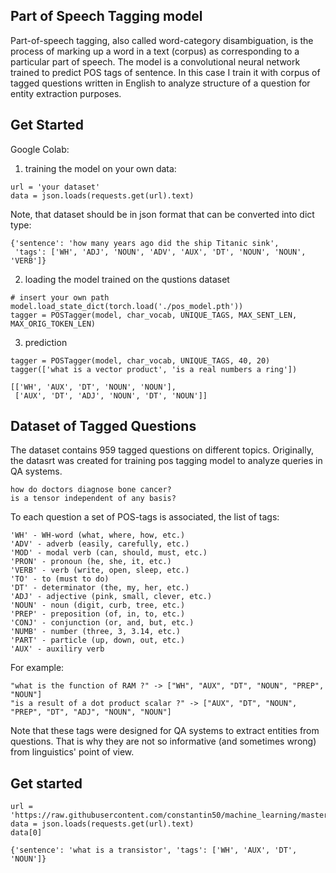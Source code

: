 ## Part of Speech Tagging model

Part-of-speech tagging, also called word-category disambiguation, is the process of marking up a word in a text (corpus) as corresponding to a particular part of speech. The model is a convolutional neural network trained to predict POS tags of sentence.
In this case I train it with corpus of tagged questions written in English to analyze structure of a question for entity extraction purposes. 

## Get Started

Google Colab: 

1) training the model on your own data:

```
url = 'your dataset'
data = json.loads(requests.get(url).text)
```

Note, that dataset should be in json format that can be converted into dict type:

```
{'sentence': 'how many years ago did the ship Titanic sink',
 'tags': ['WH', 'ADJ', 'NOUN', 'ADV', 'AUX', 'DT', 'NOUN', 'NOUN', 'VERB']}
 ```
 
 
 2) loading the model trained on the qustions dataset

```
# insert your own path
model.load_state_dict(torch.load('./pos_model.pth'))
tagger = POSTagger(model, char_vocab, UNIQUE_TAGS, MAX_SENT_LEN, MAX_ORIG_TOKEN_LEN)
```

3) prediction

```
tagger = POSTagger(model, char_vocab, UNIQUE_TAGS, 40, 20)
tagger(['what is a vector product', 'is a real numbers a ring'])

[['WH', 'AUX', 'DT', 'NOUN', 'NOUN'],
 ['AUX', 'DT', 'ADJ', 'NOUN', 'DT', 'NOUN']]
```


## Dataset of Tagged Questions 

The dataset contains 959 tagged questions on different topics. Originally, the datasrt was created for training pos tagging 
model to analyze queries in QA systems.

```
how do doctors diagnose bone cancer?
is a tensor independent of any basis?
```

To each question a set of POS-tags is associated, the list of tags:

```
'WH' - WH-word (what, where, how, etc.)
'ADV' - adverb (easily, carefully, etc.) 
'MOD' - modal verb (can, should, must, etc.)
'PRON' - pronoun (he, she, it, etc.)
'VERB' - verb (write, open, sleep, etc.)
'TO' - to (must to do)
'DT' - determinator (the, my, her, etc.)
'ADJ' - adjective (pink, small, clever, etc.) 
'NOUN' - noun (digit, curb, tree, etc.)
'PREP' - preposition (of, in, to, etc.) 
'CONJ' - conjunction (or, and, but, etc.)
'NUMB' - number (three, 3, 3.14, etc.)
'PART' - particle (up, down, out, etc.)
'AUX' - auxiliry verb
```

For example:

```
"what is the function of RAM ?" -> ["WH", "AUX", "DT", "NOUN", "PREP", "NOUN"]
"is a result of a dot product scalar ?" -> ["AUX", "DT", "NOUN", "PREP", "DT", "ADJ", "NOUN", "NOUN"]
```

Note that these tags were designed for QA systems to extract entities from questions. That is why they are not so informative
(and sometimes wrong) from linguistics' point of view.


## Get started 

```
url = 'https://raw.githubusercontent.com/constantin50/machine_learning/master/qa_system/tagger/train_data.json'
data = json.loads(requests.get(url).text)
data[0]

{'sentence': 'what is a transistor', 'tags': ['WH', 'AUX', 'DT', 'NOUN']}
```
